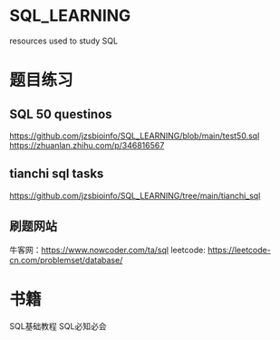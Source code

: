 # SQL_LEARNING
resources used to study SQL


# 题目练习
## SQL 50 questinos
https://github.com/jzsbioinfo/SQL_LEARNING/blob/main/test50.sql
https://zhuanlan.zhihu.com/p/346816567

## tianchi sql tasks
https://github.com/jzsbioinfo/SQL_LEARNING/tree/main/tianchi_sql

## 刷题网站
牛客网：https://www.nowcoder.com/ta/sql
leetcode: https://leetcode-cn.com/problemset/database/
# 书籍
SQL基础教程
SQL必知必会



